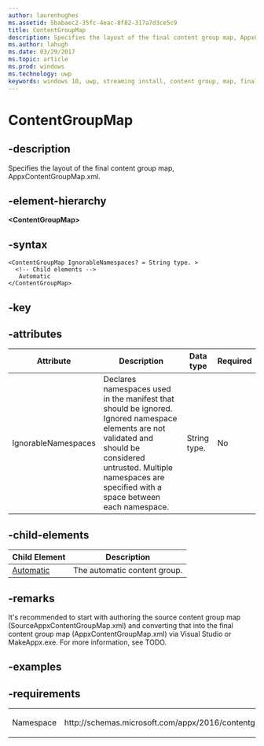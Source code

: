 ```yaml
---
author: laurenhughes
ms.assetid: 5babaec2-35fc-4eac-8f82-317a7d3ce5c9
title: ContentGroupMap
description: Specifies the layout of the final content group map, AppxContentGroupMap.xml.
ms.author: lahugh
ms.date: 03/29/2017
ms.topic: article
ms.prod: windows
ms.technology: uwp
keywords: windows 10, uwp, streaming install, content group, map, final content group, automatic content group
---
```


# ContentGroupMap

## -description
Specifies the layout of the final content group map, AppxContentGroupMap.xml.

## -element-hierarchy
<b>&lt;ContentGroupMap&gt;</b>

## -syntax
```syntax
<ContentGroupMap IgnorableNamespaces? = String type. >
  <!-- Child elements -->
   Automatic
</ContentGroupMap>
```

## -key

## -attributes

| Attribute | Description | Data type | Required |
|-----------|-------------|-----------|----------|
| IgnorableNamespaces | Declares namespaces used in the manifest that should be ignored. Ignored namespace elements are not validated and should be considered untrusted. Multiple namespaces are specified with a space between each namespace. | String type. | No |

## -child-elements

| Child Element | Description |
|---------------|-------------|
| [Automatic](element-final-automatic.md) | The automatic content group. |

## -remarks
It's recommended to start with authoring the source content group map (SourceAppxContentGroupMap.xml) and converting that into the final content group map (AppxContentGroupMap.xml) via Visual Studio or MakeAppx.exe. For more information, see TODO.

## -examples

## -requirements
<table>
<colgroup>
<col width="50%" />
<col width="50%" />
</colgroup>
<tbody>
<tr class="odd">
<td><p>Namespace</p></td>
<td><p>http://schemas.microsoft.com/appx/2016/contentgroupmap</p></td>
</tr>
</tbody>
</table>